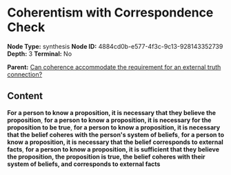 # Coherentism with Correspondence Check

**Node Type:** synthesis
**Node ID:** 4884cd0b-e577-4f3c-9c13-928143352739
**Depth:** 3
**Terminal:** No

**Parent:** [Can coherence accommodate the requirement for an external truth connection?](can-coherence-accommodate-the-requirement-for-an-external-truth-connection.md)

## Content

**For a person to know a proposition, it is necessary that they believe the proposition**, **for a person to know a proposition, it is necessary for the proposition to be true**, **for a person to know a proposition, it is necessary that the belief coheres with the person's system of beliefs**, **for a person to know a proposition, it is necessary that the belief corresponds to external facts**, **for a person to know a proposition, it is sufficient that they believe the proposition, the proposition is true, the belief coheres with their system of beliefs, and corresponds to external facts**
